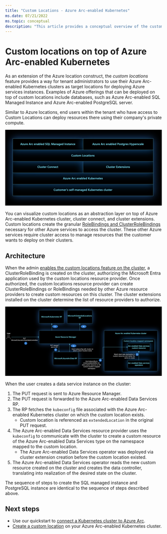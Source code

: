 ```yaml
---
title: "Custom Locations - Azure Arc-enabled Kubernetes"
ms.date: 07/21/2022
ms.topic: conceptual
description: "This article provides a conceptual overview of the custom locations capability of Azure Arc-enabled Kubernetes"
---
```


# Custom locations on top of Azure Arc-enabled Kubernetes

As an extension of the Azure location construct, the *custom locations* feature provides a way for tenant administrators to use their Azure Arc-enabled Kubernetes clusters as target locations for deploying Azure services instances. Examples of Azure offerings that can be deployed on top of custom locations include databases, such as Azure Arc-enabled SQL Managed Instance and Azure Arc-enabled PostgreSQL server.

Similar to Azure locations, end users within the tenant who have access to Custom Locations can deploy resources there using their company's private compute.

[ ![Arc platform layers](./media/conceptual-arc-platform-layers.png) ](./media/conceptual-arc-platform-layers.png#lightbox)

You can visualize custom locations as an abstraction layer on top of Azure Arc-enabled Kubernetes cluster, cluster connect, and cluster extensions. Custom locations create the granular [RoleBindings and ClusterRoleBindings](https://kubernetes.io/docs/reference/access-authn-authz/rbac/#rolebinding-and-clusterrolebinding) necessary for other Azure services to access the cluster. These other Azure services require cluster access to manage resources that the customer wants to deploy on their clusters.

## Architecture

When the admin [enables the custom locations feature on the cluster](custom-locations.md), a ClusterRoleBinding is created on the cluster, authorizing the Microsoft Entra application used by the custom locations resource provider. Once authorized, the custom locations resource provider can create ClusterRoleBindings or RoleBindings needed by other Azure resource providers to create custom resources on this cluster. The cluster extensions installed on the cluster determine the list of resource providers to authorize.

[ ![Use custom locations](./media/conceptual-custom-locations-usage.png) ](./media/conceptual-custom-locations-usage.png#lightbox)

When the user creates a data service instance on the cluster:

1. The PUT request is sent to Azure Resource Manager.
1. The PUT request is forwarded to the Azure Arc-enabled Data Services RP.
1. The RP fetches the `kubeconfig` file associated with the Azure Arc-enabled Kubernetes cluster on which the custom location exists.
   * Custom location is referenced as `extendedLocation` in the original PUT request.
1. The Azure Arc-enabled Data Services resource provider uses the `kubeconfig` to communicate with the cluster to create a custom resource of the Azure Arc-enabled Data Services type on the namespace mapped to the custom location.
   * The Azure Arc-enabled Data Services operator was deployed via cluster extension creation before the custom location existed.
1. The Azure Arc-enabled Data Services operator reads the new custom resource created on the cluster and creates the data controller, translating into realization of the desired state on the cluster.

The sequence of steps to create the SQL managed instance and PostgreSQL instance are identical to the sequence of steps described above.

## Next steps

* Use our quickstart to [connect a Kubernetes cluster to Azure Arc](./quickstart-connect-cluster.md).
* [Create a custom location](./custom-locations.md) on your Azure Arc-enabled Kubernetes cluster.
